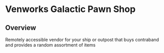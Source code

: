# Venworks Galactic Pawn Shop

## Overview

Remotely accessible vendor for your ship or outpost that buys contraband and provides a random assortment of items
